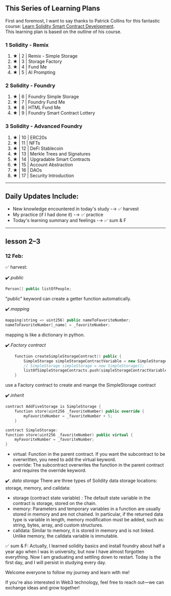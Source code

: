 ## This Series of Learning Plans

First and foremost, I want to say thanks to Patrick Collins for this fantastic course: [Learn Solidity Smart Contract Development](https://youtu.be/-1GB6m39-rM?si=shn6Cf4sbw6fUkEV).  
This learning plan is based on the outline of his course.

### 1 Solidity - Remix
1. ★ | 2 | Remix - Simple Storage  
2. ★ | 3 | Storage Factory  
3. ★ | 4 | Fund Me  
4. ★ | 5 | AI Prompting  

### 2 Solidity - Foundry
1. ★ | 6 | Foundry Simple Storage  
2. ★ | 7 | Foundry Fund Me  
3. ★ | 8 | HTML Fund Me  
4. ★ | 9 | Foundry Smart Contract Lottery  

### 3 Solidity - Advanced Foundry
1. ★ | 10 | ERC20s  
2. ★ | 11 | NFTs  
3. ★ | 12 | DeFi Stablecoin  
4. ★ | 13 | Merkle Trees and Signatures  
5. ★ | 14 | Upgradable Smart Contracts  
6. ★ | 15 | Account Abstraction  
7. ★ | 16 | DAOs  
8. ★ | 17 | Security Introduction  

---

## Daily Updates Include:
- New knowledge encountered in today's study -→ ✅ harvest
- My practice (if I had done it)             -→ ✅ practice
- Today's learning summary and feelings      -→ ✅ sum & F

---

## lesson 2–3
### 12 Feb:
✅ harvest:

✔️.*public*
```c++
Person[] public listOfPeople;
```
"public" keyword can create a getter function automatically.

✔️.*mapping*
```c++
mapping(string => uint256) public nameToFavoriteNumber;
nameToFavoriteNumber[_name] = _favoriteNumber;
```
mapping is like a dictionary in python.

✔️.*Factory contract*
```c++
    function createSimpleStorageContract() public {
        SimpleStorage simpleStorageContractVariable = new SimpleStorage();
        // SimpleStorage simpleStorage = new SimpleStorage();
        listOfSimpleStorageContracts.push(simpleStorageContractVariable);
    }
```
use a Factory contract to create and mange the SimpleStorage contract

✔️.*inherit*
```c++
contract AddFiveStorage is SimpleStorage {
    function store(uint256 _favoriteNumber) public override {
        myFavoriteNumber = _favoriteNumber + 5;
    }

contract SimpleStorage:
function store(uint256 _favoriteNumber) public virtual {
    myFavoriteNumber = _favoriteNumber;
}
```
- virtual: Function in the parent contract. If you want the subcontract to be overwritten, you need to add the virtual keyword.
- override:  The subcontract overwrites the function in the parent contract and requires the override keyword.

✔️. *data storage*
There are three types of Solidity data storage locations: storage, memory, and calldata:
- storage (contract state variable) : The default state variable in the contract is storage, stored on the chain.
- memory: Parameters and temporary variables in a function are usually stored in memory and are not chained. In particular, if the returned data type is variable in length, memory modification must be added, such as: string, bytes, array, and custom structures.
- calldata: Similar to memory, it is stored in memory and is not linked. Unlike memory, the calldata variable is immutable.

✅ sum & F:
  Actually, I learned solidity basics and install foundry about half a year ago when I was in university, but now I have almost forgotten everything. Now I am graduating and settling down to restart. Today is the first day, and I will persist in studying every day. 

  Welcome everyone to follow my journey and learn with me!

  If you're also interested in Web3 technology, feel free to reach out—we can exchange ideas and grow together!